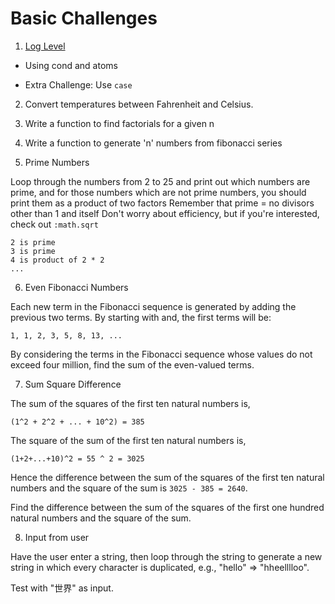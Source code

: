 # Basic Challenges

1. [Log Level](https://github.com/AgarwalConsulting/Elixir_Training/tree/master/exercises/exercism/log-level)

  - Using cond and atoms

  - Extra Challenge: Use `case`

2. Convert temperatures between Fahrenheit and Celsius.

3. Write a function to find factorials for a given n

4. Write a function to generate 'n' numbers from fibonacci series

5. Prime Numbers

Loop through the numbers from 2 to 25 and print out which numbers are prime, and for those numbers which are not prime numbers, you should print them as a product of two factors
Remember that prime = no divisors other than 1 and itself
Don't worry about efficiency, but if you're interested, check out `:math.sqrt`

```
2 is prime
3 is prime
4 is product of 2 * 2
...
```

6. Even Fibonacci Numbers

Each new term in the Fibonacci sequence is generated by adding the previous two terms. By starting with and, the first terms will be:

```
1, 1, 2, 3, 5, 8, 13, ...
```

By considering the terms in the Fibonacci sequence whose values do not exceed four million, find the sum of the even-valued terms.

7. Sum Square Difference

The sum of the squares of the first ten natural numbers is,

```
(1^2 + 2^2 + ... + 10^2) = 385
```

The square of the sum of the first ten natural numbers is,

```
(1+2+...+10)^2 = 55 ^ 2 = 3025
```

Hence the difference between the sum of the squares of the first ten natural numbers and the square of the sum is
`3025 - 385 = 2640`.

Find the difference between the sum of the squares of the first one hundred natural numbers and the square of the sum.

8. Input from user

Have the user enter a string, then loop through the string to generate a new string in which every character is duplicated, e.g., "hello" => "hheelllloo".

Test with "世界" as input.
